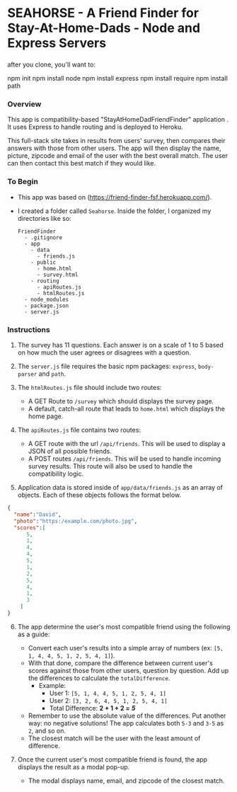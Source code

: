 # SEAHORSE - A Friend Finder for Stay-At-Home-Dads - Node and Express Servers

###
after you clone, you'll want to:

npm init
npm install node
npm install express
npm install require
npm install path

### Overview

This app is compatibility-based "StayAtHomeDadFriendFinder" application . It uses Express to handle routing and is deployed to Heroku.

This full-stack site takes in results from users' survey, then compares their answers with those from other users. The app will then display the name, picture, zipcode and email of the user with the best overall match. The user can then contact this best match if they would like.


### To Begin

* This app was based on (https://friend-finder-fsf.herokuapp.com/). 

* I created a folder called `Seahorse`. Inside the folder, I organized my directories like so:

  ```
  FriendFinder
    - .gitignore
    - app
      - data
        - friends.js
      - public
        - home.html
        - survey.html
      - routing
        - apiRoutes.js
        - htmlRoutes.js
    - node_modules
    - package.json
    - server.js
  ```


### Instructions

1. The survey has 11 questions. Each answer is on a scale of 1 to 5 based on how much the user agrees or disagrees with a question.

2. The `server.js` file requires the basic npm packages: `express`, `body-parser` and `path`.

3. The `htmlRoutes.js` file should include two routes:

   * A GET Route to `/survey` which should displays the survey page.
   * A default, catch-all route that leads to `home.html` which displays the home page. 

4. The `apiRoutes.js` file contains two routes:

   * A GET route with the url `/api/friends`. This will be used to display a JSON of all possible friends.
   * A POST routes `/api/friends`. This will be used to handle incoming survey results. This route will also be used to handle the compatibility logic. 

5. Application data is stored inside of `app/data/friends.js` as an array of objects. Each of these objects follows the format below.

```json
{
  "name":"David",
  "photo":"https:/example.com/photo.jpg",
  "scores":[
      5,
      1,
      4,
      4,
      5,
      1,
      2,
      5,
      4,
      1,
      3
    ]
}
```

6. The app determine the user's most compatible friend using the following as a guide:

   * Convert each user's results into a simple array of numbers (ex: `[5, 1, 4, 4, 5, 1, 2, 5, 4, 1]`).
   * With that done, compare the difference between current user's scores against those from other users, question by question. Add up the differences to calculate the `totalDifference`.
     * Example: 
       * User 1: `[5, 1, 4, 4, 5, 1, 2, 5, 4, 1]`
       * User 2: `[3, 2, 6, 4, 5, 1, 2, 5, 4, 1]`
       * Total Difference: **2 + 1 + 2 =** **_5_**
   * Remember to use the absolute value of the differences. Put another way: no negative solutions! The app calculates both `5-3` and `3-5` as `2`, and so on. 
   * The closest match will be the user with the least amount of difference.

7. Once the current user's most compatible friend is found, the app displays the result as a modal pop-up.
   * The modal displays name, email, and zipcode of the closest match.